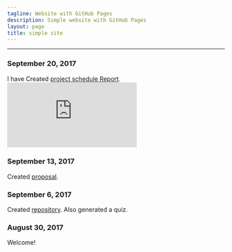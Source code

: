 ```yaml
---
tagline: Website with GitHub Pages
description: Simple website with GitHub Pages
layout: page
title: simple site
---
```


-------------

 

### September 20, 2017

I have Created [project schedule Report](https://github.com/VinoU/Bar-QR-code-scanners/blob/master/Vino%20Uthayakumar_Project%20Schedule.mpp).  
![PDF Version of Schedule](https://github.com/VinoU/Bar-QR-code-scanners/blob/master/Vino%20Uthayakumar_Project%20Schedule.pdf)

### September 13, 2017

Created [proposal](https://github.com/six0four/StudentSenseHat/blob/master/documentation/ProposalContentStudentNameRev02.pdf).

### September 6, 2017

Created [repository](https://github.com/VinoU/Bar-QR-code-scanners.git). Also generated a quiz.

### August 30, 2017

Welcome!
